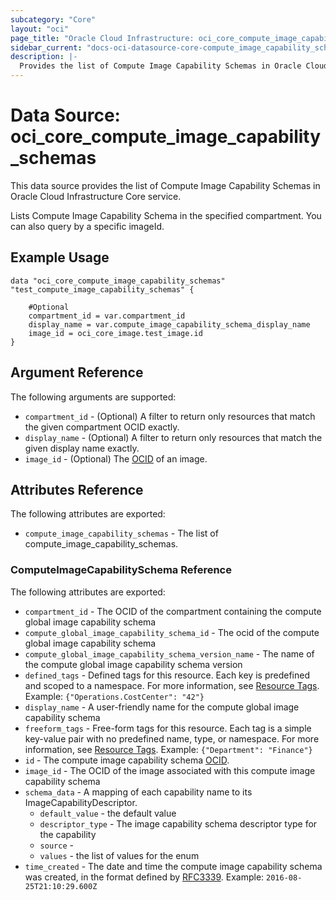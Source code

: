 ```yaml
---
subcategory: "Core"
layout: "oci"
page_title: "Oracle Cloud Infrastructure: oci_core_compute_image_capability_schemas"
sidebar_current: "docs-oci-datasource-core-compute_image_capability_schemas"
description: |-
  Provides the list of Compute Image Capability Schemas in Oracle Cloud Infrastructure Core service
---
```


# Data Source: oci_core_compute_image_capability_schemas
This data source provides the list of Compute Image Capability Schemas in Oracle Cloud Infrastructure Core service.

Lists Compute Image Capability Schema in the specified compartment. You can also query by a specific imageId.


## Example Usage

```hcl
data "oci_core_compute_image_capability_schemas" "test_compute_image_capability_schemas" {

	#Optional
	compartment_id = var.compartment_id
	display_name = var.compute_image_capability_schema_display_name
	image_id = oci_core_image.test_image.id
}
```

## Argument Reference

The following arguments are supported:

* `compartment_id` - (Optional) A filter to return only resources that match the given compartment OCID exactly. 
* `display_name` - (Optional) A filter to return only resources that match the given display name exactly. 
* `image_id` - (Optional) The [OCID](https://docs.cloud.oracle.com/iaas/Content/General/Concepts/identifiers.htm) of an image.


## Attributes Reference

The following attributes are exported:

* `compute_image_capability_schemas` - The list of compute_image_capability_schemas.

### ComputeImageCapabilitySchema Reference

The following attributes are exported:

* `compartment_id` - The OCID of the compartment containing the compute global image capability schema 
* `compute_global_image_capability_schema_id` - The ocid of the compute global image capability schema 
* `compute_global_image_capability_schema_version_name` - The name of the compute global image capability schema version 
* `defined_tags` - Defined tags for this resource. Each key is predefined and scoped to a namespace. For more information, see [Resource Tags](https://docs.cloud.oracle.com/iaas/Content/General/Concepts/resourcetags.htm).  Example: `{"Operations.CostCenter": "42"}` 
* `display_name` - A user-friendly name for the compute global image capability schema 
* `freeform_tags` - Free-form tags for this resource. Each tag is a simple key-value pair with no predefined name, type, or namespace. For more information, see [Resource Tags](https://docs.cloud.oracle.com/iaas/Content/General/Concepts/resourcetags.htm).  Example: `{"Department": "Finance"}` 
* `id` - The compute image capability schema [OCID](https://docs.cloud.oracle.com/iaas/Content/General/Concepts/identifiers.htm).
* `image_id` - The OCID of the image associated with this compute image capability schema 
* `schema_data` - A mapping of each capability name to its ImageCapabilityDescriptor.
	* `default_value` - the default value
	* `descriptor_type` - The image capability schema descriptor type for the capability 
	* `source` - 
	* `values` - the list of values for the enum
* `time_created` - The date and time the compute image capability schema was created, in the format defined by [RFC3339](https://tools.ietf.org/html/rfc3339).  Example: `2016-08-25T21:10:29.600Z` 

